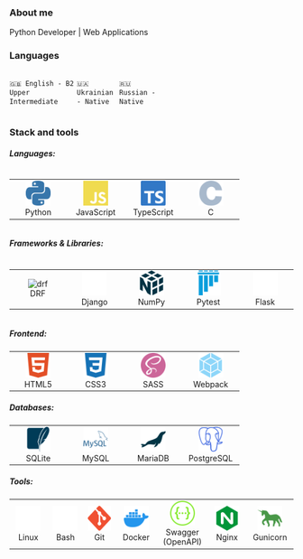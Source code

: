### About me

Python Developer | Web Applications


### Languages

<div style="display: flex; align-items: flex-start; align: center">
<table align="center">
  <tr>

    🇬🇧 English - B2 Upper Intermediate

  </tr>
  <tr>

    🇺🇦 Ukrainian - Native

  </tr>
  <tr>

    🇷🇺 Russian - Native

  </tr>
</table>
</div>


### Stack and tools

<!-- Icons: https://devicon.dev -->
<!-- Icons: https://simpleicons.org/ -->
##### Languages:
<div style="display: flex; align-items: flex-start; align: center">
<table align="center">
  <tr>
    <td align="center" width="88">
      <img src="./assets/images/languages/python.svg" alt="python" width="44" height="44" />
      <br>Python
    </td>
    <td align="center" width="88">
      <img src="./assets/images/languages/js.svg" alt="js" width="44" height="44" />
      <br>JavaScript
    </td>
    <td align="center" width="88">
      <img src="./assets/images/languages/ts.svg" alt="js" width="44" height="44" />
      <br>TypeScript
    </td>
    <td align="center" width="88">
      <img src="./assets/images/languages/c.svg" alt="js" width="44" height="44" />
      <br>C
    </td>
  </tr>
</table>
</div>

##### Frameworks & Libraries:
<div style="display: flex; align-items: flex-start; align: center">
<table align="center">
  <tr>
    <td align="center" width="88">
      <img src="https://cdn.jsdelivr.net/gh/devicons/devicon@latest/icons/djangorest/djangorest-original.svg" alt="drf" width="44" height="44" />
      <br>DRF
    </td>
    <td align="center" width="88">
      <img src="./assets/images/frameworks_libraries/django.svg" alt="django" width="44" height="44" />
      <br>Django
    </td>
    <td align="center" width="88">
      <img src="./assets/images/frameworks_libraries/numpy.svg" alt="numpy" width="44" height="44" />
      <br>NumPy
    </td>
    <td align="center" width="88">
      <img src="./assets/images/frameworks_libraries/pytest.svg" alt="pytest" width="44" height="44" />
      <br>Pytest
    </td>
    <td align="center" width="88">
      <img src="./assets/images/frameworks_libraries/flask.svg" alt="flask" width="44" height="44" />
      <br>Flask
    </td>
  </tr>
</table>
</div>

##### Frontend:
<table align="center">
  <tr>
    <td align="center" width="88">
      <img src="./assets/images/frontend/html5.svg" alt="html5" width="44" height="44" />
      <br>HTML5
    </td>
    <td align="center" width="88">
      <img src="./assets/images/frontend/css3.svg" alt="css3" width="44" height="44" />
      <br>CSS3
    </td>
    <td align="center" width="88">
      <img src="./assets/images/frontend/sass.svg" alt="sass" width="44" height="44" />
      <br>SASS
    </td>
    <td align="center" width="88">
      <img src="./assets/images/frontend/webpack.svg" alt="webpack" width="44" height="44" />
      <br>Webpack
    </td>
  </tr>
</table>

##### Databases:
<table align="center">
  <tr>
    <td align="center" width="88">
      <img src="./assets/images/databases/sqlite.svg" alt="sqlite" width="44" height="44" />
      <br>SQLite
    </td>
    <td align="center" width="88">
      <img src="./assets/images/databases/mysql.svg" alt="mysql" width="44" height="44" />
      <br>MySQL
    </td>
    <td align="center" width="88">
      <img src="./assets/images/databases/mariadb.svg" alt="mariadb" width="44" height="44" />
      <br>MariaDB
    </td>
    <td align="center" width="88">
      <img src="./assets/images/databases/postgresql.svg" alt="postgresql" width="44" height="44" />
      <br>PostgreSQL
    </td>
  </tr>
</table>

##### Tools:
<table align="center">
  <tr>
    <td align="center" width="88">
      <img src="./assets/images/tools/linux.svg" alt="linux" width="44" height="44" />
      <br>Linux
    </td>
    <td align="center" width="88">
      <img src="./assets/images/tools/bash.svg" alt="bash" width="44" height="44" />
      <br>Bash
    </td>
    <td align="center" width="88">
      <img src="./assets/images/tools/git.svg" alt="git" width="44" height="44" />
      <br>Git
    </td>
    <td align="center" width="88">
      <img src="./assets/images/tools/docker.svg" alt="docker" width="44" height="44" />
      <br>Docker
    </td>
    <td align="center" width="88">
      <img src="./assets/images/tools/swagger.svg" alt="swagger" width="44" height="44" />
      <br>Swagger (OpenAPI)
    </td>
    <td align="center" width="88">
      <img src="./assets/images/tools/nginx.svg" alt="nginx" width="44" height="44" />
      <br>Nginx
    </td>
    <td align="center" width="88">
      <img src="./assets/images/tools/gunicorn.svg" alt="gunicorn" width="44" height="44" />
      <br>Gunicorn
    </td>
  </tr>
</table>
